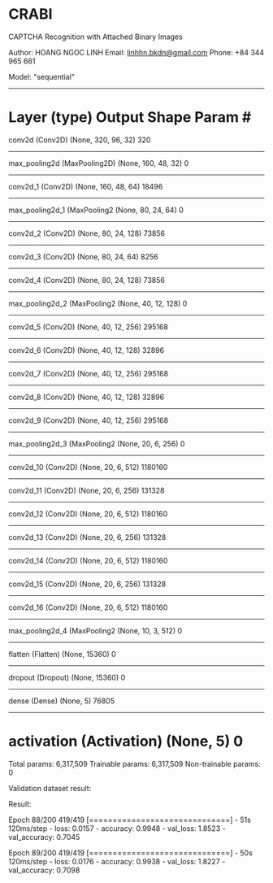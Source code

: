 # CRABI
CAPTCHA Recognition with Attached Binary Images

Author: HOANG NGOC LINH
Email: linhhn.bkdn@gmail.com
Phone: +84 344 965 661

Model: "sequential"
_________________________________________________________________
Layer (type)                 Output Shape              Param #
=================================================================
conv2d (Conv2D)              (None, 320, 96, 32)       320
_________________________________________________________________
max_pooling2d (MaxPooling2D) (None, 160, 48, 32)       0
_________________________________________________________________
conv2d_1 (Conv2D)            (None, 160, 48, 64)       18496
_________________________________________________________________
max_pooling2d_1 (MaxPooling2 (None, 80, 24, 64)        0
_________________________________________________________________
conv2d_2 (Conv2D)            (None, 80, 24, 128)       73856
_________________________________________________________________
conv2d_3 (Conv2D)            (None, 80, 24, 64)        8256
_________________________________________________________________
conv2d_4 (Conv2D)            (None, 80, 24, 128)       73856
_________________________________________________________________
max_pooling2d_2 (MaxPooling2 (None, 40, 12, 128)       0
_________________________________________________________________
conv2d_5 (Conv2D)            (None, 40, 12, 256)       295168
_________________________________________________________________
conv2d_6 (Conv2D)            (None, 40, 12, 128)       32896
_________________________________________________________________
conv2d_7 (Conv2D)            (None, 40, 12, 256)       295168
_________________________________________________________________
conv2d_8 (Conv2D)            (None, 40, 12, 128)       32896
_________________________________________________________________
conv2d_9 (Conv2D)            (None, 40, 12, 256)       295168
_________________________________________________________________
max_pooling2d_3 (MaxPooling2 (None, 20, 6, 256)        0
_________________________________________________________________
conv2d_10 (Conv2D)           (None, 20, 6, 512)        1180160
_________________________________________________________________
conv2d_11 (Conv2D)           (None, 20, 6, 256)        131328
_________________________________________________________________
conv2d_12 (Conv2D)           (None, 20, 6, 512)        1180160
_________________________________________________________________
conv2d_13 (Conv2D)           (None, 20, 6, 256)        131328
_________________________________________________________________
conv2d_14 (Conv2D)           (None, 20, 6, 512)        1180160
_________________________________________________________________
conv2d_15 (Conv2D)           (None, 20, 6, 256)        131328
_________________________________________________________________
conv2d_16 (Conv2D)           (None, 20, 6, 512)        1180160
_________________________________________________________________
max_pooling2d_4 (MaxPooling2 (None, 10, 3, 512)        0
_________________________________________________________________
flatten (Flatten)            (None, 15360)             0
_________________________________________________________________
dropout (Dropout)            (None, 15360)             0
_________________________________________________________________
dense (Dense)                (None, 5)                 76805
_________________________________________________________________
activation (Activation)      (None, 5)                 0
=================================================================
Total params: 6,317,509
Trainable params: 6,317,509
Non-trainable params: 0

Validation dataset result:

Result:

Epoch 88/200
419/419 [==============================] - 51s 120ms/step - loss: 0.0157 - accuracy: 0.9948 - val_loss: 1.8523 - val_accuracy: 0.7045

Epoch 89/200
419/419 [==============================] - 50s 120ms/step - loss: 0.0176 - accuracy: 0.9938 - val_loss: 1.8227 - val_accuracy: 0.7098
